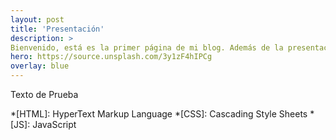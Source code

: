 ```yaml
---
layout: post
title: 'Presentación'
description: >
Bienvenido, está es la primer página de mi blog. Además de la presentación. 
hero: https://source.unsplash.com/3y1zF4hIPCg
overlay: blue
---
```


Texto de Prueba

*[HTML]: HyperText Markup Language
*[CSS]: Cascading Style Sheets
*[JS]: JavaScript